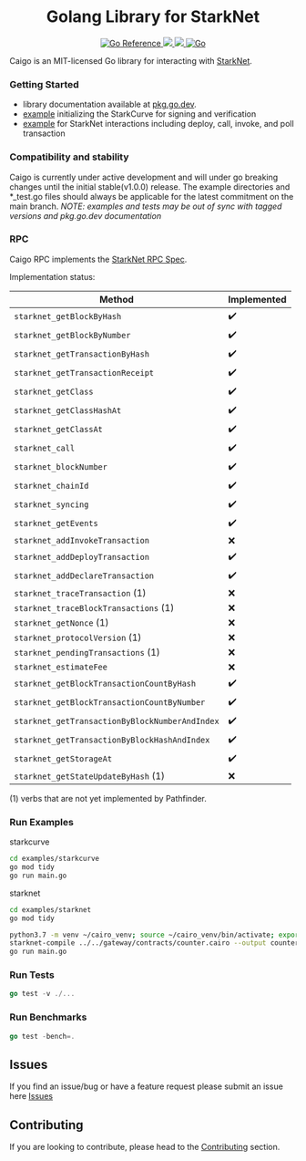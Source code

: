 <h1 align="center">Golang Library for StarkNet</h1>

<p align="center">
    <a href="https://pkg.go.dev/github.com/dontpanicdao/caigo">
        <img src="https://pkg.go.dev/badge/github.com/dontpanicdao/caigo.svg" alt="Go Reference">
    </a>
    <a href="https://github.com/dontpanicdao/caigo/blob/main/LICENSE">
        <img src="https://img.shields.io/badge/license-MIT-black">
    </a>
    <a href="https://starkware.co/">
        <img src="https://img.shields.io/badge/powered_by-StarkWare-navy">
    </a>
    <a href="https://github.com/dontpanicdao/caigo/actions/workflows/go.yml">
        <img src="https://github.com/dontpanicdao/caigo/actions/workflows/go.yml/badge.svg?branch=main" alt="Go">
    </a>
</p>

Caigo is an MIT-licensed Go library for interacting with [StarkNet](https://docs.starknet.io/docs/intro).

### Getting Started

- library documentation available at [pkg.go.dev](https://pkg.go.dev/github.com/dontpanicdao/caigo).
- [example](./examples/starkcurve) initializing the StarkCurve for signing and verification
- [example](./examples/starknet) for StarkNet interactions including deploy, call, invoke, and poll transaction

### Compatibility and stability

Caigo is currently under active development and will under go breaking changes until the initial stable(v1.0.0) release. The example directories and *_test.go files should always be applicable for the latest commitment on the main branch.
*NOTE: examples and tests may be out of sync with tagged versions and pkg.go.dev documentation*

### RPC

Caigo RPC implements the [StarkNet RPC Spec](https://github.com/starkware-libs/starknet-specs).

Implementation status:

| Method                        | Implemented           |
| ----------------------------- | --------------------- |
| `starknet_getBlockByHash` | :heavy_check_mark: |
| `starknet_getBlockByNumber` | :heavy_check_mark: |
| `starknet_getTransactionByHash` | :heavy_check_mark: |
| `starknet_getTransactionReceipt` | :heavy_check_mark: |
| `starknet_getClass` | :heavy_check_mark: |
| `starknet_getClassHashAt` | :heavy_check_mark: |
| `starknet_getClassAt` | :heavy_check_mark: |
| `starknet_call` | :heavy_check_mark: |
| `starknet_blockNumber` | :heavy_check_mark: |
| `starknet_chainId` | :heavy_check_mark: |
| `starknet_syncing` | :heavy_check_mark: |
| `starknet_getEvents` | :heavy_check_mark: |
| `starknet_addInvokeTransaction` | :x: |
| `starknet_addDeployTransaction` | :heavy_check_mark: |
| `starknet_addDeclareTransaction` | :heavy_check_mark: |
| `starknet_traceTransaction` (1) | :x: |
| `starknet_traceBlockTransactions` (1) | :x: |
| `starknet_getNonce` (1) | :x: |
| `starknet_protocolVersion` (1) | :x: |
| `starknet_pendingTransactions` (1) | :x: |
| `starknet_estimateFee` | :x: |
| `starknet_getBlockTransactionCountByHash` | :heavy_check_mark: |
| `starknet_getBlockTransactionCountByNumber` | :heavy_check_mark: |
| `starknet_getTransactionByBlockNumberAndIndex` | :heavy_check_mark: |
| `starknet_getTransactionByBlockHashAndIndex` | :heavy_check_mark: |
| `starknet_getStorageAt` | :heavy_check_mark: |
| `starknet_getStateUpdateByHash` (1) | :x: |

(1) verbs that are not yet implemented by Pathfinder.

### Run Examples

starkcurve

```sh
cd examples/starkcurve
go mod tidy
go run main.go
```

starknet

```sh
cd examples/starknet
go mod tidy

python3.7 -m venv ~/cairo_venv; source ~/cairo_venv/bin/activate; export STARKNET_NETWORK=alpha-goerli
starknet-compile ../../gateway/contracts/counter.cairo --output counter_compiled.json
go run main.go
```

### Run Tests

```go
go test -v ./...
```

### Run Benchmarks

```go
go test -bench=.
```

## Issues

If you find an issue/bug or have a feature request please submit an issue here
[Issues](https://github.com/dontpanicdao/caigo/issues)

## Contributing

If you are looking to contribute, please head to the
[Contributing](https://github.com/dontpanicdao/caigo/blob/main/CONTRIBUTING.md) section.
